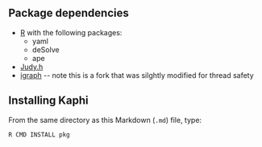 ## Package dependencies
* [R](http://cran.rproject.org) with the following packages:
  * yaml
  * deSolve
  * ape
* [Judy.h](https://sourceforge.net/projects/judy/)
* [igraph](https://github.com/rmcclosk/igraph) -- note this is a fork that was silghtly modified for thread safety

## Installing Kaphi

From the same directory as this Markdown (`.md`) file, type:
```
R CMD INSTALL pkg
```
